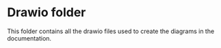# Drawio folder
This folder contains all the drawio files used to create the diagrams in the documentation.
